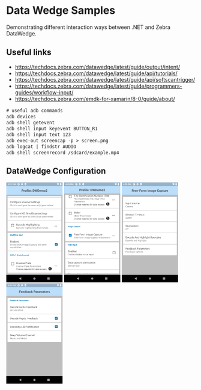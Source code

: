 # Data Wedge Samples

Demonstrating different interaction ways between .NET and Zebra DataWedge.

## Useful links

* https://techdocs.zebra.com/datawedge/latest/guide/output/intent/
* https://techdocs.zebra.com/datawedge/latest/guide/api/tutorials/
* https://techdocs.zebra.com/datawedge/latest/guide/api/softscantrigger/
* https://techdocs.zebra.com/datawedge/latest/guide/programmers-guides/workflow-input/
* https://techdocs.zebra.com/emdk-for-xamarin/8-0/guide/about/

``` batch
# useful adb commands
adb devices
adb shell getevent
adb shell input keyevent BUTTON_R1
adb shell input text 123
adb exec-out screencap -p > screen.png
adb logcat | findstr AUDIO
adb shell screenrecord /sdcard/example.mp4
```

## DataWedge Configuration

<img width="150" src="docs/screen1.png">
<img width="150" src="docs/screen.png">
<img width="150" src="docs/screen2.png">
<img width="150" src="docs/screen3.png">